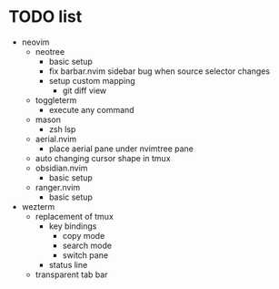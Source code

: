 # TODO list

- neovim
  - neotree
    - basic setup
    - fix barbar.nvim sidebar bug when source selector changes
    - setup custom mapping
      - git diff view
  - toggleterm
    - execute any command
  - mason
    - zsh lsp
  - aerial.nvim
    - place aerial pane under nvimtree pane
  - auto changing cursor shape in tmux
  - obsidian.nvim
    - basic setup
  - ranger.nvim
    - basic setup
- wezterm
  - replacement of tmux
    - key bindings
      - copy mode
      - search mode
      - switch pane
    - status line
  - transparent tab bar
